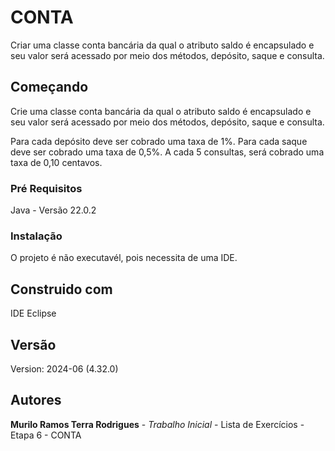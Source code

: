 # CONTA
Criar uma classe conta bancária da qual o atributo saldo é encapsulado e seu valor será acessado por meio dos métodos, depósito, saque e consulta.

## Começando

Crie uma classe conta bancária da qual o atributo saldo é encapsulado e seu valor será acessado por meio dos métodos, depósito, saque e consulta.

Para cada depósito deve ser cobrado uma taxa de 1%.
Para cada saque deve ser cobrado uma taxa de 0,5%.
A cada 5 consultas, será cobrado uma taxa de 0,10 centavos.

### Pré Requisitos

Java - Versão 22.0.2

### Instalação

O projeto é não executavél, pois necessita de uma IDE.

## Construido com 

IDE Eclipse

## Versão 

Version: 2024-06 (4.32.0)

## Autores 

**Murilo Ramos Terra Rodrigues** - *Trabalho Inicial* - Lista de Exercícios - Etapa 6 - CONTA


